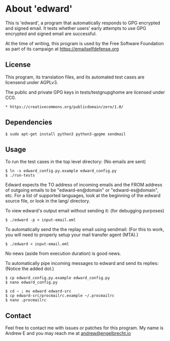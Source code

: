 # About 'edward'

This is 'edward', a program that automatically responds to GPG encrypted and
signed email. It tests whether users' early attempts to use GPG encrypted and
signed email are successful.

At the time of writing, this program is used by the Free Software Foundation
as part of its campaign at https://emailselfdefense.org

## License

This program, its translation files, and its automated test cases are licensend
under AGPLv3.

The public and private GPG keys in tests/testgnupghome are licensed under CC0.

    * https://creativecommons.org/publicdomain/zero/1.0/

## Dependencies

    $ sudo apt-get install python3 python3-gpgme sendmail

## Usage

To run the test cases in the top level directory: (No emails are sent)

    $ ln -s edward_config.py.example edward_config.py
    $ ./run-tests

Edward expects the TO address of incoming emails and the FROM address of
outgoing emails to be "edward-en@domain" or "edward-es@domain", etc. For a list
of supported languages, look at the beginning of the edward source file, or
look in the lang/ directory.

To view edward's output email without sending it: (for debugging purposes)

    $ ./edward -p < input-email.eml

To automatically send the the replay email using sendmail: (For this to work,
you will need to properly setup your mail transfer agent (MTA).)

    $ ./edward < input-email.eml

No news (aside from execution duration) is good news.

To automatically pipe incoming messages to edward and send its replies: (Notice
the added dot.)

    $ cp edward_config.py.example edward_config.py
    $ nano edward_config.py

    $ cd ~ ; mv edward edward-src
    $ cp edward-src/procmailrc.example ~/.procmailrc
    $ nano .procmailrc

## Contact

Feel free to contact me with issues or patches for this program. My name is
Andrew E and you may reach me at <andrew@engelbrecht.io>


